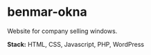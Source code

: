 # benmar-okna

Website for company selling windows.

<b>Stack:</b> HTML, CSS, Javascript, PHP, WordPress
